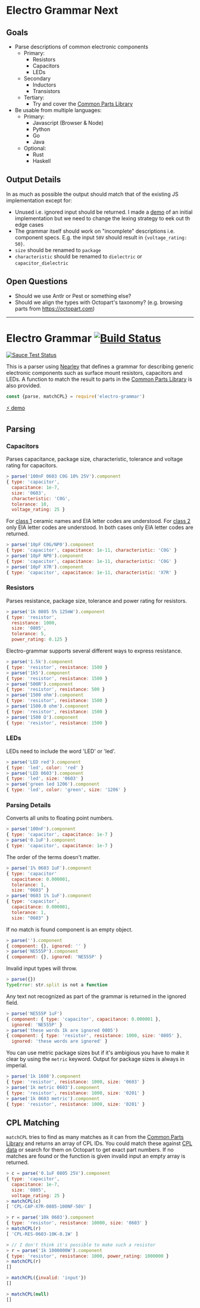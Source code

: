 # Electro Grammar Next

## Goals

- Parse descriptions of common electronic components
  - Primary:
    - Resistors
    - Capacitors
    - LEDs
  - Secondary
    - Inductors
    - Transistors
  - Tertiary:
    - Try and cover the [Common Parts Library][CPL]
- Be usable from multiple languages:
  - Primary:
    - Javascript (Browser & Node)
    - Python
    - Go
    - Java
  - Optional:
    - Rust
    - Haskell

## Output Details
In as much as possible the output should match that of the existing JS implementation except for:

- Unused i.e. ignored input should be returned. I made a [demo]( http://cloud.monostable.co.uk/egignore/) of an initial implementation but we need to change the lexing strategy to eek out th edge cases
- The grammar itself should work on "incomplete" descriptions i.e. component specs. E.g. the input `50V` should result in `{voltage_rating: 50}`.
- `size` should be renamed to `package`
- `characteristic` should be renamed to `dielectric` or `capacitor_dielectric`


## Open Questions

- Should we use Antlr or Pest or something else?
- Should we align the types with Octopart's taxonomy? (e.g. browsing parts from https://octopart.com)

---

# Electro Grammar [![Build Status][BADGE]][BUILD]

[![Sauce Test Status](https://saucelabs.com/browser-matrix/electro-grammar.svg)](https://saucelabs.com/u/electro-grammar)

This is a parser using [Nearley](http://nearley.js.org/) that defines a grammar for describing generic electronic components such as surface mount resistors, capacitors and LEDs.
A function to match the result to parts in the [Common Parts Library][CPL] is also provided.

```js
const {parse, matchCPL} = require('electro-grammar')
```
[:zap: demo](https://monostable.github.io/electro-grammar/)

## Parsing

### Capacitors
Parses capacitance, package size, characteristic, tolerance and voltage rating for capacitors.

```js
> parse('100nF 0603 C0G 10% 25V').component
{ type: 'capacitor',
  capacitance: 1e-7,
  size: '0603',
  characteristic: 'C0G',
  tolerance: 10,
  voltage_rating: 25 }
```

For [class 1][CLASS-1] ceramic names and EIA letter codes are understood.
For [class 2][CLASS-2] only EIA letter codes are understood.
In both cases only EIA letter codes are returned.

```js
> parse('10pF C0G/NP0').component
{ type: 'capacitor', capacitance: 1e-11, characteristic: 'C0G' }
> parse('10pF NP0').component
{ type: 'capacitor', capacitance: 1e-11, characteristic: 'C0G' }
> parse('10pF X7R').component
{ type: 'capacitor', capacitance: 1e-11, characteristic: 'X7R' }
```

### Resistors
Parses resistance, package size, tolerance and power rating for resistors.

```js
> parse('1k 0805 5% 125mW').component
{ type: 'resistor',
  resistance: 1000,
  size: '0805',
  tolerance: 5,
  power_rating: 0.125 }
```

Electro-grammar supports several different ways to express resistance.

```js
> parse('1.5k').component
{ type: 'resistor', resistance: 1500 }
> parse('1k5').component
{ type: 'resistor', resistance: 1500 }
> parse('500R').component
{ type: 'resistor', resistance: 500 }
> parse('1500 ohm').component
{ type: 'resistor', resistance: 1500 }
> parse('1500.0 ohm').component
{ type: 'resistor', resistance: 1500 }
> parse('1500 Ω').component
{ type: 'resistor', resistance: 1500 }
```

### LEDs

LEDs need to include the word 'LED' or 'led'.

```js
> parse('LED red').component
{ type: 'led', color: 'red' }
> parse('LED 0603').component
{ type: 'led', size: '0603' }
> parse('green led 1206').component
{ type: 'led', color: 'green', size: '1206' }
```


### Parsing Details

Converts all units to floating point numbers.

```js
> parse('100nF').component
{ type: 'capacitor', capacitance: 1e-7 }
> parse('0.1uF').component
{ type: 'capacitor', capacitance: 1e-7 }
```

The order of the terms doesn't matter.

```js
> parse('1% 0603 1uF').component
{ type: 'capacitor'
  capacitance: 0.000001,
  tolerance: 1,
  size: "0603" }
> parse('0603 1% 1uF').component
{ type: 'capacitor',
  capacitance: 0.000001,
  tolerance: 1,
  size: "0603" }
```

If no match is found component is an empty object.

```js
> parse('').component
{ component: {}, ignored: '' }
> parse('NE555P').component
{ component: {}, ignored: 'NE555P' }
```

Invalid input types will throw.

```js
> parse({})
TypeError: str.split is not a function
```

Any text not recognized as part of the grammar is returned in the ignored field.

```js
> parse('NE555P 1uF')
{ component: { type: 'capacitor', capacitance: 0.000001 },
  ignored: 'NE555P' }
> parse('these words 1k are ignored 0805')
{ component: { type: 'resistor', resistance: 1000, size: '0805' },
  ignored: 'these words are ignored' }
```

You can use metric package sizes but if it's ambigious you have to make it clear by using the `metric` keyword. Output for package sizes is always in imperial.

```js
> parse('1k 1608').component
{ type: 'resistor', resistance: 1000, size: '0603' }
> parse('1k metric 0603').component
{ type: 'resistor', resistance: 1000, size: '0201' }
> parse('1k 0603 metric').component
{ type: 'resistor', resistance: 1000, size: '0201' }
```

## CPL Matching
`matchCPL` tries to find as many matches as it can from the [Common Parts Library][CPL] and returns an array of CPL IDs.
You could match these against [CPL data][CPL-DATA] or search for them on Octopart to get exact part numbers.
If no matches are found or the function is given invalid input an empty array is returned.

```js
> c = parse('0.1uF 0805 25V').component
{ type: 'capacitor',
  capacitance: 1e-7,
  size: '0805',
  voltage_rating: 25 }
> matchCPL(c)
[ 'CPL-CAP-X7R-0805-100NF-50V' ]

> r = parse('10k 0603').component
{ type: 'resistor', resistance: 10000, size: '0603' }
> matchCPL(r)
[ 'CPL-RES-0603-10K-0.1W' ]

> // I don't think it's possible to make such a resistor
> r = parse('1k 1000000W').component
{ type: 'resistor', resistance: 1000, power_rating: 1000000 }
> matchCPL(r)
[]

> matchCPL({invalid: 'input'})
[]

> matchCPL(null)
[]
```

[CPL]: https://octopart.com/common-parts-library#Resistors
[CPL-DATA]: https://github.com/octopart/CPL-Data
[BADGE]: https://travis-ci.org/monostable/electro-grammar.svg?branch=master
[BUILD]: https://travis-ci.org/monostable/electro-grammar
[CLASS-1]: https://en.wikipedia.org/wiki/Ceramic_capacitor#Class_1_ceramic_capacitors
[CLASS-2]: https://en.wikipedia.org/wiki/Ceramic_capacitor#Class_2_ceramic_capacitors
